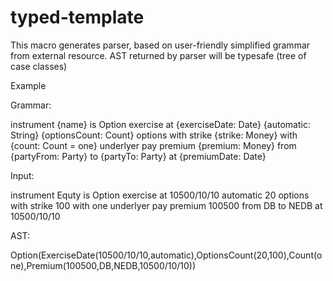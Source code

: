 typed-template
==============

This macro generates parser, based on user-friendly simplified grammar from external resource.
AST returned by parser will be typesafe (tree of case classes)

Example

Grammar:

instrument {name} is Option
exercise at {exerciseDate: Date} {automatic: String}
  {optionsCount: Count} options with strike {strike: Money}
  with {count: Count = one} underlyer
  pay premium {premium: Money} from {partyFrom: Party} to {partyTo: Party} at {premiumDate: Date}
  

Input:

instrument Equty is Option
  exercise at 10500/10/10 automatic
  20 options with strike 100
  with one underlyer
  pay premium 100500 from DB to NEDB at 10500/10/10  


AST: 

  Option(ExerciseDate(10500/10/10,automatic),OptionsCount(20,100),Count(one),Premium(100500,DB,NEDB,10500/10/10))
